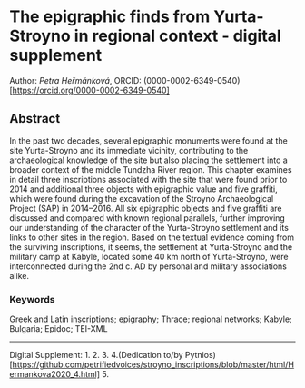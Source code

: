 # The epigraphic finds from Yurta-Stroyno in regional context - digital supplement

Author: *Petra Heřmánková*, ORCID: (0000-0002-6349-0540)[https://orcid.org/0000-0002-6349-0540]

## Abstract
In the past two decades, several epigraphic monuments were found at the site Yurta-Stroyno and its immediate vicinity, contributing to the archaeological knowledge of the site but also placing the settlement into a broader context of the middle Tundzha River region. This chapter examines in detail three inscriptions associated with the site that were found prior to 2014 and additional three objects with epigraphic value and five graffiti, which were found during the excavation of the Stroyno Archaeological Project (SAP) in 2014–2016. All six epigraphic objects and five graffiti are discussed and compared with known regional parallels, further improving our understanding of the character of the Yurta-Stroyno settlement and its links to other sites in the region. Based on the textual evidence coming from the surviving inscriptions, it seems, the settlement at Yurta-Stroyno and the military camp at Kabyle, located some 40 km north of Yurta-Stroyno, were interconnected during the 2nd c. AD by personal and military associations alike.

### Keywords
Greek and Latin inscriptions; epigraphy; Thrace; regional networks; Kabyle; Bulgaria; Epidoc; TEI-XML

------------------
Digital Supplement:
1.
2.
3.
4.(Dedication to/by Pytnios)[https://github.com/petrifiedvoices/stroyno_inscriptions/blob/master/html/Hermankova2020_4.html]
5.

